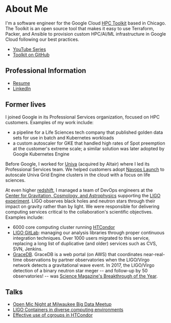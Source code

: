 # About Me

I'm a software engineer for the Google Cloud [HPC Toolkit][hpctk] based in
Chicago. The Toolkit is an open source tool that makes it easy to use Terraform,
Packer, and Ansible to provision custom HPC/AI/ML infrastructure in Google
Cloud following our best practices.

- [YouTube Series](https://goo.gle/HPCToolkitPlaylist)
- [Toolkit on GitHub](https://github.com/GoogleCloudPlatform/hpc-toolkit)

## Professional Information

* [Resume](resume.pdf)
* [LinkedIn](https://www.linkedin.com/in/tpdownes/)

## Former lives

I joined Google in its Professional Services organization, focused on HPC
customers. Examples of my work include:

- a pipeline for a Life Sciences tech company that published golden data sets
  for use in batch and Kubernetes workloads
- a custom autoscaler for GKE that handled high rates of Spot preemption at the
  customer's extreme scale; a similar solution was later adopted by Google
  Kubernetes Engine

Before Google, I worked for [Univa] (acquired by Altair) where I led its
Professional Services team. We helped customers adopt [Navops Launch][launch]
to autoscale Univa Grid Engine clusters in the cloud with a focus on life
sciences.

At even higher [redshift], I managed a team of DevOps engineers at the [Center
for Gravitation, Cosmology, and Astrophysics](https://cgca.uwm.edu) supporting
the [LIGO experiment](https://www.ligo.org). LIGO observes black holes and
neutron stars through their impact on gravity rather than by light. We were
responsible for delivering computing services critical to the collaboration's
scientific objectives. Examples include:

* 6000 core computing cluster running [HTCondor][htcondor]
* [LIGO GitLab](https://git.ligo.org): managing our analysis libraries through
  proper continuous integration techniques. Over 1000 users migrated to this
  service, replacing a long list of duplicative (and older) services such as
  CVS, SVN, Jenkins.
* [GraceDB](https://gracedb.ligo.org). GraceDB is a web portal (on AWS) that
  coordinates near-real-time observations by partner observatories when the
  LIGO/Virgo network detects a gravitational wave event. In 2017, the LIGO/Virgo
  detection of a binary neutron star meger -- and follow-up by 50 observatories!
  -- was [Science Magazine's Breakthrough of the Year][sciencemag].

## Talks

* [Open Mic Night at Milwaukee Big Data Meetup](open-mic-night.pptx)
* [LIGO Containers in diverse computing environments](https://agenda.hep.wisc.edu/event/1201/session/13/contribution/34/material/slides/1.pdf)
* [Effective use of cgroups in HTCondor](https://research.cs.wisc.edu/htcondor/HTCondorWeek2017/presentations/WedDownes_cgroups.pdf)

[hpctk]: https://cloud.google.com/hpc-toolkit
[redshift]: https://en.wikipedia.org/wiki/Hubble%27s_law
[Univa]: https://www.univa.com/
[launch]: https://www.univa.com/products/navops.php
[htcondor]: https://research.cs.wisc.edu/htcondor/
[sciencemag]: https://vis.sciencemag.org/breakthrough2017/
